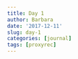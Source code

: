 ```yaml
---
title: Day 1
author: Barbara
date: '2017-12-11'
slug: day-1
categories: [journal]
tags: [proxyrec]
---
```

